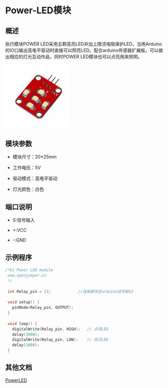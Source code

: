# Power-LED模块

## 概述

执行模块POWER LED采用五颗高亮LED并加上限流电阻保护LED，当用Arduino的IO口输出高电平驱动时直接可以照亮LED。配合arduino传感器扩展板，可以做出相应的灯光互动作品，同时POWER LED模块也可以点亮用来照明。

<img src="../img/OJZT17/01.jpg" width=40% />

## 模块参数

+ 模块尺寸：20*25mm

+ 工作电压：5V

+ 驱动模式：高电平驱动

+ 灯光颜色：白色

## 端口说明

+ S:信号输入

+ +:VCC

+ -:GND

## 示例程序

```C++
/*OJ Power LED module 
 www.openjumper.cn
 */

 int Relay_pin = 13;            //连接模块至arduino信号脚13

 void setup() {                
   pinMode(Relay_pin, OUTPUT);      
 }

 void loop() {
   digitalWrite(Relay_pin, HIGH);   // 点亮LED
   delay(1000);               
   digitalWrite(Relay_pin, LOW);    // 熄灭LED
   delay(1000);               
 }
```

## 其他文档

[PowerLED](http://www.openjumper.cn/wp-content/uploads/2013/04/PowerLED.pdf)
